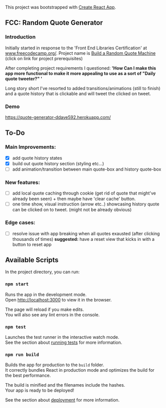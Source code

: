 This project was bootstrapped with [Create React App](https://github.com/facebook/create-react-app).

## FCC: Random Quote Generator

### Introduction
Initially started in response to the 'Front End Libraries Certification' at www.freecodecamp.org/. Project name is [Build a Random Quote Machine](https://www.freecodecamp.org/learn/front-end-libraries/front-end-libraries-projects/build-a-random-quote-machine) (click on link for project prerequisites)

After completing project requirements I questioned:
**'How Can I make this app more functional to make it more appealing to use as a sort of "Daily quote tweeter?" '**

Long story short I've resorted to added transitions/animations (still to finish) and a quote history that is clickable and will tweet the clicked on tweet.

### Demo
https://quote-generator-ddave592.herokuapp.com/

## To-Do

### Main Improvements:
- [x] add quote history states
- [x] build out quote history section (styling etc...)
- [ ] add animation/transition between main quote-box and history quote-box

### New features:
 - [ ] add local quote caching through cookie (get rid of quote that might've already been seen) + then maybe have 'clear cache' button.
 - [ ] one time show, visual instruction (arrow etc..) showcasing history quote can be clicked on to tweet. (might not be already obvious)

### Edge cases:
- [ ] resolve issue with app breaking when all quotes exausted (after clicking thousands of times) **suggested:** have a reset view that kicks in with a button to reset app

## Available Scripts

In the project directory, you can run:

### `npm start`

Runs the app in the development mode.<br />
Open [http://localhost:3000](http://localhost:3000) to view it in the browser.

The page will reload if you make edits.<br />
You will also see any lint errors in the console.

### `npm test`

Launches the test runner in the interactive watch mode.<br />
See the section about [running tests](https://facebook.github.io/create-react-app/docs/running-tests) for more information.

### `npm run build`

Builds the app for production to the `build` folder.<br />
It correctly bundles React in production mode and optimizes the build for the best performance.

The build is minified and the filenames include the hashes.<br />
Your app is ready to be deployed!

See the section about [deployment](https://facebook.github.io/create-react-app/docs/deployment) for more information.